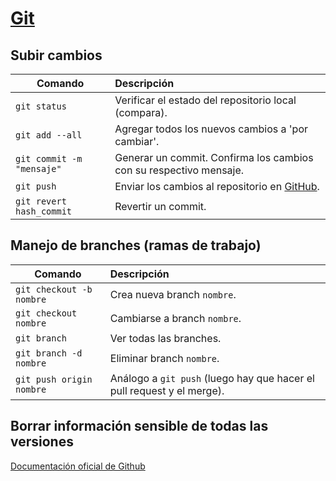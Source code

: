 # [Git](https://git-scm.com/)

## Subir cambios

| Comando                   | Descripción                                                         |
| -------------             | :-------------                                                      |
| `git status`              | Verificar el estado del repositorio local (compara).                |
| `git add --all`           | Agregar todos los nuevos cambios a 'por cambiar'.                   |
| `git commit -m "mensaje"` | Generar un commit. Confirma los cambios con su respectivo mensaje.  |
| `git push`                | Enviar los cambios al repositorio en [GitHub](https://github.com/).                        |
| `git revert hash_commit`  | Revertir un commit.                                                 |

## Manejo de branches (ramas de trabajo)

| Comando                       | Descripción                                                           |
| -------------                 |:-------------                                                         |
| `git checkout -b nombre`      | Crea nueva branch `nombre`.                                           |
| `git checkout nombre`         | Cambiarse a branch `nombre`.                                          |
| `git branch`                  | Ver todas las branches.                                               |
| `git branch -d nombre`        | Eliminar branch `nombre`.                                             |
| `git push origin nombre`      | Análogo a `git push` (luego hay que hacer el pull request y el merge).  |

## Borrar información sensible de todas las versiones

[Documentación oficial de Github](https://docs.github.com/es/free-pro-team@latest/github/authenticating-to-github/removing-sensitive-data-from-a-repository)